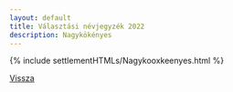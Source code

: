 ```yaml
---
layout: default
title: Választási névjegyzék 2022
description: Nagykökényes
---
```


{% include settlementHTMLs/Nagykooxkeenyes.html %}

[Vissza](../)